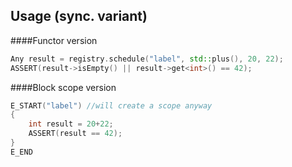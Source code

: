 ## Usage (sync. variant)

####Functor version  
```cpp
Any result = registry.schedule("label", std::plus(), 20, 22);
ASSERT(result->isEmpty() || result->get<int>() == 42);
```

####Block scope version
```cpp
E_START("label") //will create a scope anyway 
{
    int result = 20+22;
    ASSERT(result == 42);
}
E_END

```
